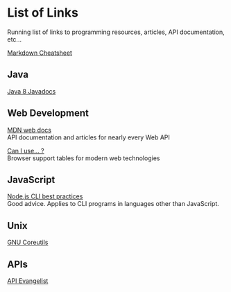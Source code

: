 # List of Links

Running list of links to programming resources, articles, API documentation, etc...


[Markdown Cheatsheet](https://github.com/adam-p/markdown-here/wiki/Markdown-Cheatsheet)

## Java 
[Java 8 Javadocs](https://docs.oracle.com/javase/8/docs/api/)

## Web Development

[MDN web docs](https://developer.mozilla.org/en-US/docs/Web)<br>
API documentation and articles for nearly every Web API

[Can I use... ?](https://caniuse.com/)<br> 
Browser support tables for modern web technologies

## JavaScript

[Node.js CLI best practices](https://github.com/lirantal/nodejs-cli-apps-best-practices)<br>
Good advice. Applies to CLI programs in languages other than JavaScript.


## Unix

[GNU Coreutils](https://www.gnu.org/software/coreutils/manual/coreutils.html)


## APIs

[API Evangelist](https://apievangelist.com)
